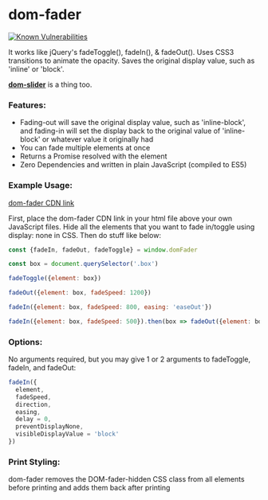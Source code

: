 # dom-fader
[![Known Vulnerabilities](https://snyk.io/test/github/brentoncozby/dom-fader/badge.svg?targetFile=package.json)](https://snyk.io/test/github/brentoncozby/dom-fader?targetFile=package.json)

It works like jQuery's fadeToggle(), fadeIn(), &amp; fadeOut().
Uses CSS3 transitions to animate the opacity. Saves the original display value, such as 'inline' or 'block'.

[**dom-slider**](https://github.com/BrentonCozby/dom-slider) is a thing too.

### Features:
* Fading-out will save the original display value, such as 'inline-block', and fading-in will set the display back to the original value of 'inline-block' or whatever value it originally had
* You can fade multiple elements at once
* Returns a Promise resolved with the element
* Zero Dependencies and written in plain JavaScript (compiled to ES5)

### Example Usage:
[dom-fader CDN link](https://rawcdn.githack.com/BrentonCozby/dom-fader/819f5d67d6461909a742cb0f85aa6f25780bfdd3/dist/dom-fader.js)

First, place the dom-fader CDN link in your html file above your own JavaScript files. Hide all the elements that you want to fade in/toggle using display: none in CSS. Then do stuff like below:
```JavaScript
const {fadeIn, fadeOut, fadeToggle} = window.domFader

const box = document.querySelector('.box')

fadeToggle({element: box})

fadeOut({element: box, fadeSpeed: 1200})

fadeIn({element: box, fadeSpeed: 800, easing: 'easeOut'})

fadeIn({element: box, fadeSpeed: 500}).then(box => fadeOut({element: box, fadeSpeed: 300}))
```

### Options:
No arguments required, but you may give 1 or 2 arguments to fadeToggle, fadeIn, and fadeOut:
```JavaScript
fadeIn({
  element,
  fadeSpeed,
  direction,
  easing,
  delay = 0,
  preventDisplayNone,
  visibleDisplayValue = 'block'
})
```

### Print Styling:
dom-fader removes the DOM-fader-hidden CSS class from all elements before printing and adds them back after printing
